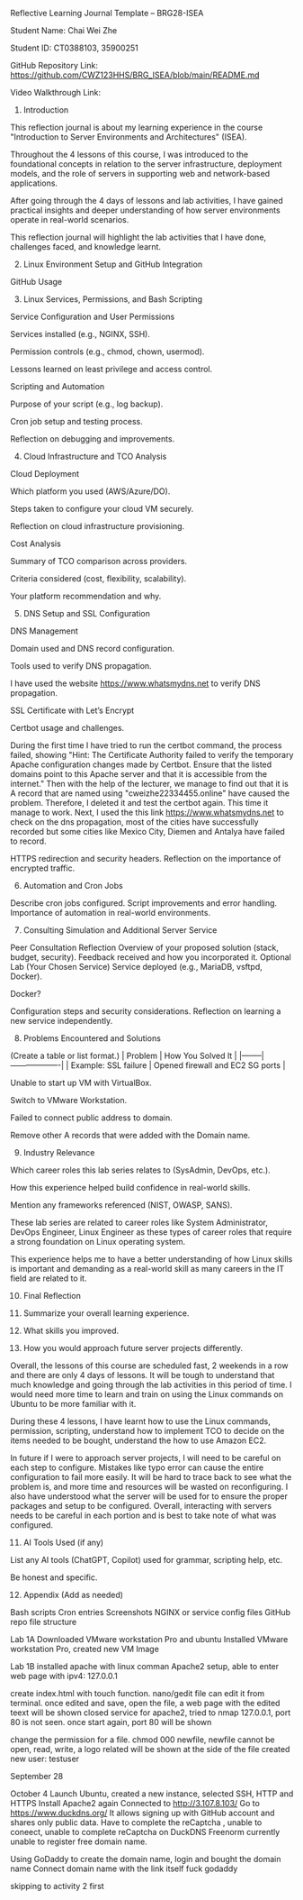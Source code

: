 Reflective Learning Journal Template – BRG28-ISEA 

Student Name: Chai Wei Zhe 

Student ID: CT0388103, 35900251 

GitHub Repository Link: https://github.com/CWZ123HHS/BRG_ISEA/blob/main/README.md 

Video Walkthrough Link:  



1. Introduction 


This reflection journal is about my learning experience in the course "Introduction to Server Environments and Architectures" (ISEA). 

Throughout the 4 lessons of this course, I was introduced to the foundational concepts in relation to the server infrastructure, deployment models, and the role of servers in supporting web and network-based applications. 

After going through the 4 days of lessons and lab activities, I have gained practical insights and deeper understanding of how server environments operate in real-world scenarios. 

This reflection journal will highlight the lab activities that I have done, challenges faced, and knowledge learnt. 



2. Linux Environment Setup and GitHub Integration 

 

GitHub Usage 

 

3. Linux Services, Permissions, and Bash Scripting 

Service Configuration and User Permissions 

Services installed (e.g., NGINX, SSH). 

Permission controls (e.g., chmod, chown, usermod). 

Lessons learned on least privilege and access control. 

Scripting and Automation 

Purpose of your script (e.g., log backup). 

Cron job setup and testing process. 

Reflection on debugging and improvements. 

 

4. Cloud Infrastructure and TCO Analysis 

Cloud Deployment 

Which platform you used (AWS/Azure/DO). 

Steps taken to configure your cloud VM securely. 

Reflection on cloud infrastructure provisioning. 

Cost Analysis 

Summary of TCO comparison across providers. 

Criteria considered (cost, flexibility, scalability). 

Your platform recommendation and why. 

 

5. DNS Setup and SSL Configuration 

DNS Management 

Domain used and DNS record configuration. 

Tools used to verify DNS propagation. 

I have used the website https://www.whatsmydns.net to verify DNS propagation.

SSL Certificate with Let’s Encrypt 

Certbot usage and challenges. 

During the first time I have tried to run the certbot command, the process failed, showing "Hint: The Certificate Authority failed to verify the temporary Apache configuration changes made by Certbot. Ensure that the listed domains point to this Apache server and that it is accessible from the internet."
Then with the help of the lecturer, we manage to find out that it is A record that are named using "cweizhe22334455.online" have caused the problem.
Therefore, I deleted it and test the certbot again. This time it manage to work.
Next, I used the this link https://www.whatsmydns.net to check on the dns propagation, most of the cities have successfully recorded but some cities like Mexico City, Diemen and Antalya have failed to record. 

HTTPS redirection and security headers. 
Reflection on the importance of encrypted traffic. 

 

6. Automation and Cron Jobs 

Describe cron jobs configured. 
Script improvements and error handling. 
Importance of automation in real-world environments. 

 

7. Consulting Simulation and Additional Server Service 

Peer Consultation Reflection 
Overview of your proposed solution (stack, budget, security). 
Feedback received and how you incorporated it. 
Optional Lab (Your Chosen Service) 
Service deployed (e.g., MariaDB, vsftpd, Docker). 

Docker?

Configuration steps and security considerations. 
Reflection on learning a new service independently. 

 

8. Problems Encountered and Solutions 

(Create a table or list format.) | Problem | How You Solved It | |——–|——————-| | Example: SSL failure | Opened firewall and EC2 SG ports | 

Unable to start up VM with VirtualBox. 

Switch to VMware Workstation. 

Failed to connect public address to domain. 

Remove other A records that were added with the Domain name. 

 

 

9. Industry Relevance 

Which career roles this lab series relates to (SysAdmin, DevOps, etc.). 

How this experience helped build confidence in real-world skills. 

Mention any frameworks referenced (NIST, OWASP, SANS). 

 

These lab series are related to career roles like System Administrator, DevOps Engineer, Linux Engineer as these types of career roles that require a strong foundation on Linux operating system.  

This experience helps me to have a better understanding of how Linux skills is important and demanding as a real-world skill as many careers in the IT field are related to it. 

 

10. Final Reflection 

1. Summarize your overall learning experience. 
2. What skills you improved. 
3. How you would approach future server projects differently. 



Overall, the lessons of this course are scheduled fast, 2 weekends in a row and there are only 4 days of lessons. It will be tough to understand that much knowledge and going through the lab activities in this period of time. I would need more time to learn and train on using the Linux commands on Ubuntu to be more familiar with it. 


During these 4 lessons, I have learnt how to use the Linux commands, permission, scripting, understand how to implement TCO to decide on the items needed to be bought, understand the how to use Amazon EC2. 


In future if I were to approach server projects, I will need to be careful on each step to configure. Mistakes like typo error can cause the entire configuration to fail more easily. It will be hard to trace back to see what the problem is, and more time and resources will be wasted on reconfiguring. I also have understood what the server will be used for to ensure the proper packages and setup to be configured. Overall, interacting with servers needs to be careful in each portion and is best to take note of what was configured. 


 

11. AI Tools Used (if any) 

List any AI tools (ChatGPT, Copilot) used for grammar, scripting help, etc. 

Be honest and specific. 

 

12. Appendix (Add as needed) 

Bash scripts 
Cron entries 
Screenshots 
NGINX or service config files 
GitHub repo file structure 

 



Lab 1A
Downloaded VMware workstation Pro and ubuntu
Installed VMware workstation Pro, created new VM Image


Lab 1B
installed apache with linux comman
Apache2 setup, able to enter web page with ipv4: 127.0.0.1

create index.html with touch function.
nano/gedit file can edit it from terminal.
once edited and save, open the file, a web page with the edited teext will be shown
closed service for apache2, tried to nmap 127.0.0.1, port 80 is not seen.
once start again, port 80 will be shown


change the permission for a file.
chmod 000 newfile, newfile cannot be open, read, write, a logo related will be shown at the side of the file
created new user: testuser




September 28



October 4
Launch Ubuntu, created a new instance, selected SSH, HTTP and HTTPS
Install Apache2 again 
Connected to http://3.107.8.103/
Go to https://www.duckdns.org/
It allows signing up with GitHub account and shares only public data.
Have to complete the reCaptcha , unable to coneect, unable to complete reCaptcha on DuckDNS
Freenorm currently unable to register free domain name.

Using GoDaddy to create the domain name, login and bought the domain name
Connect domain name with the link itself
fuck godaddy

skipping to activity 2 first
